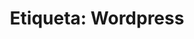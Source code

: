 ---
layout: blog-tag
title: 'Etiqueta: Wordpress'
tag: wordpress
permalink: /etiqueta/wordpress/
---